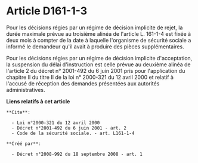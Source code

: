 # Article D161-1-3

Pour les décisions régies par un régime de décision implicite de rejet, la durée maximale prévue au troisième alinéa de
l'article L. 161-1-4 est fixée à deux mois à compter de la date à laquelle l'organisme de sécurité sociale a informé le
demandeur qu'il avait à produire des pièces supplémentaires. 

Pour les décisions régies par un régime de décision implicite d'acceptation, la suspension du délai d'instruction est celle
prévue au deuxième alinéa de l'article 2 du décret n° 2001-492 du 6 juin 2001 pris pour l'application du chapitre II du titre
II de la loi n° 2000-321 du 12 avril 2000 et relatif à l'accusé de réception des demandes présentées aux autorités
administratives.

**Liens relatifs à cet article**

	**Cite**:

	  - Loi n°2000-321 du 12 avril 2000
	  - Décret n°2001-492 du 6 juin 2001 - art. 2
	  - Code de la sécurité sociale. - art. L161-1-4

	**Créé par**:

	  - Décret n°2008-992 du 18 septembre 2008 - art. 1
